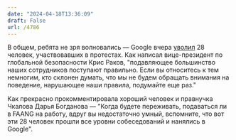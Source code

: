 ```yaml
---
date: "2024-04-18T13:36:09"
draft: False
url: /4786
---
```


В общем, ребята не зря волновались — Google вчера [уволил](https://www.wsj.com/tech/google-fires-28-employees-for-protesting-companys-cloud-deal-with-israel-382f4a50) 28 человек, участвовавших в протестах. Как написал вице-президент по глобальной безопасности Крис Раков, "подавляющее большинство наших сотрудников поступают правильно. Если вы относитесь к тем немногим, кто склонен думать, что мы не будем обращать внимания на поведение, нарушающее наши правила, подумайте еще раз."

Как прекрасно прокомментировала хороший человек и правнучка Чкалова Дарья Богданова — "Когда будете переживать, подаваться ли в FAANG на работу, вдруг вы недостаточно умный, вспомните, что вот эти 28 человек прошли все уровни собеседований и нанялись в Google".
